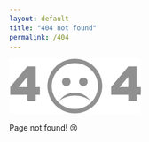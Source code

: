```yaml
---
layout: default
title: "404 not found"
permalink: /404
---
```

<img src="/assets/res/404.png" height="100" alt="404 Error" title="404 Error"/>

Page not found! :cry: